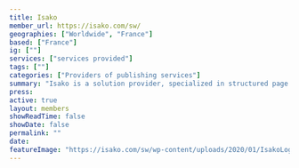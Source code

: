 ```yaml
---
title: Isako
member_url: https://isako.com/sw/
geographies: ["Worldwide", "France"]
based: ["France"]
ig: [""] 
services: ["services provided"] 
tags: [""]
categories: ["Providers of publishing services"]
summary: "Isako is a solution provider, specialized in structured page layout and EPUB production."
press:
active: true
layout: members
showReadTime: false
showDate: false
permalink: ""
date: 
featureImage: "https://isako.com/sw/wp-content/uploads/2020/01/IsakoLogo2.png"
---
```

